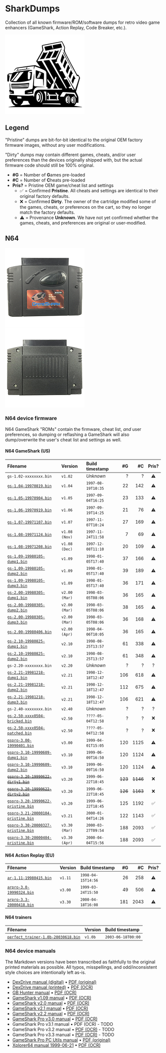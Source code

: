 # SharkDumps

Collection of all known firmware/ROM/software dumps for retro video game enhancers (GameShark, Action Replay, Code Breaker, etc.).

![Dump truck icon](/assets/icons/dump-truck-256.png)

## Legend

"Pristine" dumps are bit-for-bit identical to the original OEM factory firmware images, without any user modifications.

"Dirty" dumps may contain different games, cheats, and/or user preferences than the devices originally shipped with, but the actual firmware code should still be 100% original.

- __#G__ = Number of **G**ames pre-loaded
- __#C__ = Number of **C**heats pre-loaded
- __Pris?__ = Pristine OEM game/cheat list and settings
    - ✅ = Confirmed **Pristine**. All cheats and settings are identical to their original factory defaults.
    - ❌ = Confirmed **Dirty**. The owner of the cartridge modified some of the games, cheats, or preferences on the cart, so they no longer match the factory defaults.
    - ⚠️ = Provenance **Unknown**. We have not yet confirmed whether the games, cheats, and preferences are original or user-modified.

## N64

![GameShark v2.x front photo](/assets/photos/gs2x-front-512.png) ![GameShark v2.x rear photo](/assets/photos/gs2x-rear-512.png)

### N64 device firmware

N64 GameShark "ROMs" contain the firmware, cheat list, _and_ user preferences, so dumping or reflashing a GameShark will also dump/overwrite the user's cheat list and settings as well.

#### N64 GameShark (US)

| Filename                                 | Version       | Build timestamp    | #G      | #C       | Pris? |
|:---------------------------------------- |:------------- |:------------------ | -------:| --------:|:-----:|
|    `gs-1.02-xxxxxxxx.bin`                | `v1.02`       | _Unknown_          |     ?   |      ?   | ⚠️     |
|   [`gs-1.04-19970819.bin`][]             | `v1.04`       | `1997-08-19T10:35` |    22   |    142   | ⚠️     |
|   [`gs-1.05-19970904.bin`][]             | `v1.05`       | `1997-09-04T16:25` |    23   |    133   | ⚠️     |
|   [`gs-1.06-19970919.bin`][]             | `v1.06`       | `1997-09-19T14:25` |    21   |     76   | ⚠️     |
|   [`gs-1.07-19971107.bin`][]             | `v1.07`       | `1997-11-07T10:24` |    27   |    169   | ⚠️     |
|   [`gs-1.08-19971124.bin`][]             | `v1.08 (Nov)` | `1997-11-24T11:58` |     7   |     69   | ⚠️     |
|   [`gs-1.08-19971208.bin`][]             | `v1.08 (Dec)` | `1997-12-08T11:10` |    20   |    109   | ⚠️     |
|   [`gs-1.09-19980105-dump1.bin`][]       | `v1.09`       | `1998-01-05T17:40` |    37   |    166   | ⚠️     |
|   [`gs-1.09-19980105-dump2.bin`][]       | `v1.09`       | `1998-01-05T17:40` |    39   |    189   | ⚠️     |
|   [`gs-1.09-19980105-dump3.bin`][]       | `v1.09`       | `1998-01-05T17:40` |    36   |    171   | ⚠️     |
|   [`gs-2.00-19980305-dump1.bin`][]       | `v2.00 (Mar)` | `1998-03-05T08:06` |    36   |    165   | ⚠️     |
|   [`gs-2.00-19980305-dump2.bin`][]       | `v2.00 (Mar)` | `1998-03-05T08:06` |    38   |    165   | ⚠️     |
|   [`gs-2.00-19980305-dump3.bin`][]       | `v2.00 (Mar)` | `1998-03-05T08:06` |    36   |    168   | ⚠️     |
|   [`gs-2.00-19980406.bin`][]             | `v2.00 (Apr)` | `1998-04-06T10:05` |    36   |    165   | ⚠️     |
|   [`gs-2.10-19980825-dump1.bin`][]       | `v2.10`       | `1998-08-25T13:57` |    61   |    338   | ⚠️     |
|   [`gs-2.10-19980825-dump2.bin`][]       | `v2.10`       | `1998-08-25T13:57` |    61   |    348   | ⚠️     |
|    `gs-2.20-xxxxxxxx.bin`                | `v2.20`       | _Unknown_          |     ?   |      ?   | ?     |
|   [`gs-2.21-19981218-dump1.bin`][]       | `v2.21`       | `1998-12-18T12:47` |   106   |    618   | ⚠️     |
|   [`gs-2.21-19981218-dump2.bin`][]       | `v2.21`       | `1998-12-18T12:47` |   112   |    675   | ⚠️     |
|   [`gs-2.21-19981218-dump3.bin`][]       | `v2.21`       | `1998-12-18T12:47` |   106   |    621   | ⚠️     |
|    `gs-2.40-xxxxxxxx.bin`                | `v2.40`       | _Unknown_          |     ?   |      ?   | ?     |
|   [`gs-2.50-xxxx0504-bricked.bin`][]     | `v2.50`       | `????-05-04T12:58` |     ?   |      ?   | ❌     |
|   [`gs-2.50-xxxx0504-patched.bin`][]     | `v2.50`       | `????-05-04T12:58` |     ?   |      ?   | ❌     |
|   [`gspro-3.00-19990401.bin`][]          | `v3.00`       | `1999-04-01T15:05` |   120   |   1125   | ⚠️     |
|   [`gspro-3.10-19990609-dump1.bin`][]    | `v3.10`       | `1999-06-09T16:50` |   120   |   1124   | ⚠️     |
|   [`gspro-3.10-19990609-dump2.bin`][]    | `v3.10`       | `1999-06-09T16:50` |   120   |   1124   | ⚠️     |
| ~~[`gspro-3.20-19990622-dirty1.bin`][]~~ | `v3.20`       | `1999-06-22T18:45` | ~~123~~ | ~~1146~~ | ❌     |
| ~~[`gspro-3.20-19990622-dirty2.bin`][]~~ | `v3.20`       | `1999-06-22T18:45` | ~~126~~ | ~~1163~~ | ❌     |
|   [`gspro-3.20-19990622-pristine.bin`][] | `v3.20`       | `1999-06-22T18:45` |   125   |   1192   | ✅     |
|   [`gspro-3.21-20000104-pristine.bin`][] | `v3.21`       | `2000-01-04T14:26` |   122   |   1143   | ✅     |
|   [`gspro-3.30-20000327-pristine.bin`][] | `v3.30 (Mar)` | `2000-03-27T09:54` |   188   |   2093   | ✅     |
|   [`gspro-3.30-20000404-pristine.bin`][] | `v3.30 (Apr)` | `2000-04-04T15:56` |   188   |   2093   | ✅     |

#### N64 Action Replay (EU)

| Filename                     | Version | Build timestamp    | #G   | #C   | Pris? |
|:---------------------------- |:------- |:------------------ | ----:| ----:|:-----:|
| [`ar-1.11-19980415.bin`][]   | `v1.11` | `1998-04-15T14:56` |   26 |  258 | ⚠️     |
| [`arpro-3.0-19990324.bin`][] | `v3.00` | `1999-03-24T15:50` |   49 |  506 | ⚠️     |
| [`arpro-3.3-20000418.bin`][] | `v3.30` | `2000-04-18T16:08` |  181 | 2043 | ⚠️     |

#### N64 trainers

| Filename                                | Version | Build timestamp    |
|:--------------------------------------- |:------- |:------------------ |
| [`perfect_trainer-1.0b-20030618.bin`][] | `v1.0b` | `2003-06-18T00:00` |

[`ar-1.11-19980415.bin`]:              /n64/firmware/ar-1.11-19980415.bin
[`arpro-3.0-19990324.bin`]:            /n64/firmware/arpro-3.0-19990324.bin
[`arpro-3.3-20000418.bin`]:            /n64/firmware/arpro-3.3-20000418.bin
[`gs-1.04-19970819.bin`]:              /n64/firmware/gs-1.04-19970819.bin
[`gs-1.05-19970904.bin`]:              /n64/firmware/gs-1.05-19970904.bin
[`gs-1.06-19970919.bin`]:              /n64/firmware/gs-1.06-19970919.bin
[`gs-1.07-19971107.bin`]:              /n64/firmware/gs-1.07-19971107.bin
[`gs-1.08-19971124.bin`]:              /n64/firmware/gs-1.08-19971124.bin
[`gs-1.08-19971208.bin`]:              /n64/firmware/gs-1.08-19971208.bin
[`gs-1.09-19980105-dump1.bin`]:        /n64/firmware/gs-1.09-19980105-dump1.bin
[`gs-1.09-19980105-dump2.bin`]:        /n64/firmware/gs-1.09-19980105-dump2.bin
[`gs-1.09-19980105-dump3.bin`]:        /n64/firmware/gs-1.09-19980105-dump3.bin
[`gs-2.00-19980305-dump1.bin`]:        /n64/firmware/gs-2.00-19980305-dump1.bin
[`gs-2.00-19980305-dump2.bin`]:        /n64/firmware/gs-2.00-19980305-dump2.bin
[`gs-2.00-19980305-dump3.bin`]:        /n64/firmware/gs-2.00-19980305-dump3.bin
[`gs-2.00-19980406.bin`]:              /n64/firmware/gs-2.00-19980406.bin
[`gs-2.10-19980825-dump1.bin`]:        /n64/firmware/gs-2.10-19980825-dump1.bin
[`gs-2.10-19980825-dump2.bin`]:        /n64/firmware/gs-2.10-19980825-dump2.bin
[`gs-2.21-19981218-dump1.bin`]:        /n64/firmware/gs-2.21-19981218-dump1.bin
[`gs-2.21-19981218-dump2.bin`]:        /n64/firmware/gs-2.21-19981218-dump2.bin
[`gs-2.21-19981218-dump3.bin`]:        /n64/firmware/gs-2.21-19981218-dump3.bin
[`gs-2.50-xxxx0504-bricked.bin`]:      /n64/firmware/gs-2.50-xxxx0504-bricked.bin
[`gs-2.50-xxxx0504-patched.bin`]:      /n64/firmware/gs-2.50-xxxx0504-patched.bin
[`gspro-3.00-19990401.bin`]:           /n64/firmware/gspro-3.00-19990401.bin
[`gspro-3.10-19990609-dump1.bin`]:     /n64/firmware/gspro-3.10-19990609-dump1.bin
[`gspro-3.10-19990609-dump2.bin`]:     /n64/firmware/gspro-3.10-19990609-dump2.bin
[`gspro-3.20-19990622-dirty1.bin`]:    /n64/firmware/gspro-3.20-19990622-dirty1.bin
[`gspro-3.20-19990622-dirty2.bin`]:    /n64/firmware/gspro-3.20-19990622-dirty2.bin
[`gspro-3.20-19990622-pristine.bin`]:  /n64/firmware/gspro-3.20-19990622-pristine.bin
[`gspro-3.21-20000104-pristine.bin`]:  /n64/firmware/gspro-3.21-20000104-pristine.bin
[`gspro-3.30-20000327-pristine.bin`]:  /n64/firmware/gspro-3.30-20000327-pristine.bin
[`gspro-3.30-20000404-pristine.bin`]:  /n64/firmware/gspro-3.30-20000404-pristine.bin
[`perfect_trainer-1.0b-20030618.bin`]: /n64/firmware/perfect_trainer-1.0b-20030618.bin

### N64 device manuals

The Markdown versions have been transcribed as faithfully to the original printed materials as possible. All typos, misspellings, and odd/inconsistent style choices are intentionally left as-is.

- [DexDrive manual (digital)](/n64/manuals/n64_dexdrive_manual_digital.md)        • [PDF (original)](/n64/manuals/n64_dexdrive_manual_digital.pdf)
- [DexDrive manual (printed)](/n64/manuals/n64_dexdrive_manual_printed.md)        • [PDF (OCR)](/n64/manuals/n64_dexdrive_manual_printed_ocr.pdf)
- [GB Hunter manual](/n64/manuals/n64_gb_hunter_manual.md)                        • [PDF (OCR)](/n64/manuals/n64_gb_hunter_manual_ocr.pdf)
- [GameShark v1.09 manual](/n64/manuals/n64_gameshark_v1.09_manual.md)            • [PDF (OCR)](/n64/manuals/n64_gameshark_v1.09_manual_ocr.pdf)
- [GameShark v2.0 manual](/n64/manuals/n64_gameshark_v2.00_manual.md)             • [PDF (OCR)](/n64/manuals/n64_gameshark_v2.00_manual_ocr.pdf)
- [GameShark v2.1 manual](/n64/manuals/n64_gameshark_v2.10_manual.md)             • [PDF (OCR)](/n64/manuals/n64_gameshark_v2.10_manual_ocr.pdf)
- [GameShark v2.2 manual](/n64/manuals/n64_gameshark_v2.20_manual.md)             • [PDF (OCR)](/n64/manuals/n64_gameshark_v2.20_manual_ocr.pdf)
- [GameShark Pro v3.0 manual](/n64/manuals/n64_gameshark_v3.00_manual.md)         • [PDF (OCR)](/n64/manuals/n64_gameshark_pro_v3.00_manual_ocr.pdf)
-  GameShark Pro v3.1 manual                                                      •  PDF (OCR) - TODO
-  GameShark Pro v3.2 manual                                                      • [PDF (OCR)](/n64/manuals/n64_gameshark_pro_v3.20_manual_ocr.pdf) - TODO
-  GameShark Pro v3.3 manual                                                      • [PDF (OCR)](/n64/manuals/n64_gameshark_pro_v3.30_manual_ocr.pdf) - TODO
- [GameShark Pro PC Utils manual](/n64/manuals/n64_gameshark_pro_utils_manual.md) • [PDF (original)](/n64/manuals/n64_gameshark_pro_utils_manual_digital.pdf)
- [Xplorer64 manual 1999-06-21](/n64/manuals/xplorer64_19990621_manual.md)        • [PDF (OCR)](/n64/manuals/xplorer64_19990621_manual_ocr.pdf)
